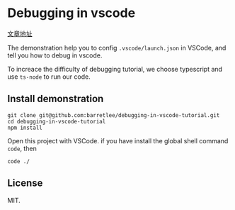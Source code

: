 # Debugging in vscode

[文章地址](https://www.barretlee.com/blog/2019/03/18/debugging-in-vscode-tutorial/)

The demonstration help you to config `.vscode/launch.json` in VSCode, and tell you how to debug in vscode.

To increace the difficulty of debugging tutorial, we choose typescript and use `ts-node` to run our code.

## Install demonstration

```shell
git clone git@github.com:barretlee/debugging-in-vscode-tutorial.git
cd debugging-in-vscode-tutorial
npm install
```

Open this project with VSCode. if you have install the global shell command `code`, then

```shell
code ./
```

## License

MIT.
